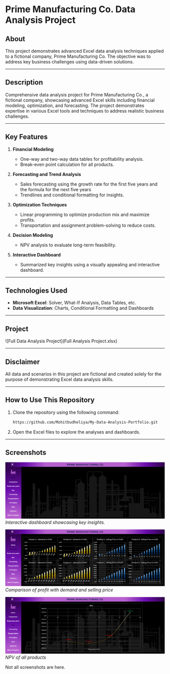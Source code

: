 # Prime Manufacturing Co. Data Analysis Project

## About
This project demonstrates advanced Excel data analysis techniques applied to a fictional company, Prime Manufacturing Co. The objective was to address key business challenges using data-driven solutions.

---

## Description
Comprehensive data analysis project for Prime Manufacturing Co., a fictional company, showcasing advanced Excel skills including financial modeling, optimization, and forecasting. The project demonstrates expertise in various Excel tools and techniques to address realistic business challenges.

---

## Key Features
1. **Financial Modeling**
   - One-way and two-way data tables for profitability analysis.
   - Break-even point calculation for all products.

2. **Forecasting and Trend Analysis**
   - Sales forecasting using the growth rate for the first five years and the formula for the next five years
   - Trendlines and conditional formatting for insights.

3. **Optimization Techniques**
   - Linear programming to optimize production mix and maximize profits.
   - Transportation and assignment problem-solving to reduce costs.

4. **Decision Modeling**
   - NPV analysis to evaluate long-term feasibility.

5. **Interactive Dashboard**
   - Summarized key insights using a visually appealing and interactive dashboard.

---

## Technologies Used
- **Microsoft Excel**: Solver, What-If Analysis, Data Tables, etc.
- **Data Visualization**: Charts, Conditional Formatting and Dashboards

---

## Project
![Full Data Analysis Project](Full Analysis Project.xlsx)

---

## Disclaimer
All data and scenarios in this project are fictional and created solely for the purpose of demonstrating Excel data analysis skills.

---

## How to Use This Repository

1. Clone the repository using the following command:
   ```bash
   https://github.com/Mohitbudheliya/My-Data-Analysis-Portfolio.git
   ```
2. Open the Excel files to explore the analyses and dashboards.

---

## Screenshots
![Dashboard Screenshot](Homepage.png)
*Interactive dashboard showcasing key insights.*

![Comparison Charts](Comparison.png)
*Comparison of profit with demand and selling price*

![NPV Chart](npv.png)
*NPV of all products*

Not all screenshots are here.
